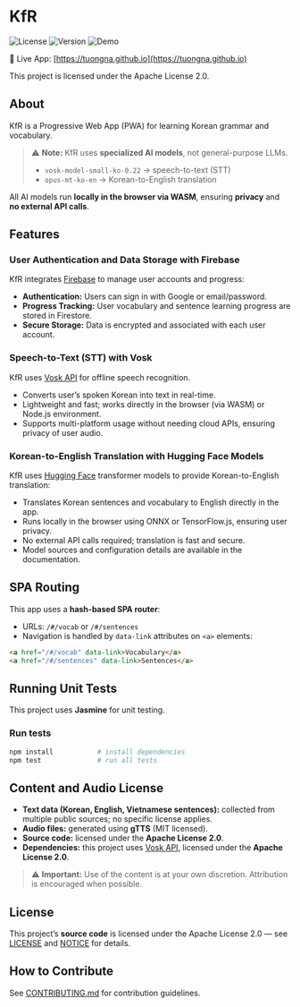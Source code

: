 # KfR

![License](https://img.shields.io/badge/license-Apache%202.0-blue.svg)
![Version](https://img.shields.io/badge/version-0.0.1-lightgrey.svg)
![Demo](https://img.shields.io/badge/demo-live-brightgreen)

🔗 Live App: [https://tuongna.github.io](https://tuongna.github.io)

This project is licensed under the Apache License 2.0.

## About

KfR is a Progressive Web App (PWA) for learning Korean grammar and vocabulary.

> ⚠ **Note:** KfR uses **specialized AI models**, not general-purpose LLMs.
>
> - `vosk-model-small-ko-0.22` → speech-to-text (STT)
> - `opus-mt-ko-en` → Korean-to-English translation

All AI models run **locally in the browser via WASM**, ensuring **privacy** and **no external API calls**.

## Features

### User Authentication and Data Storage with Firebase

KfR integrates [Firebase](https://firebase.google.com/) to manage user accounts and progress:

- **Authentication:** Users can sign in with Google or email/password.
- **Progress Tracking:** User vocabulary and sentence learning progress are stored in Firestore.
- **Secure Storage:** Data is encrypted and associated with each user account.

### Speech-to-Text (STT) with Vosk

KfR uses [Vosk API](https://github.com/alphacep/vosk-api) for offline speech recognition.

- Converts user’s spoken Korean into text in real-time.
- Lightweight and fast; works directly in the browser (via WASM) or Node.js environment.
- Supports multi-platform usage without needing cloud APIs, ensuring privacy of user audio.

### Korean-to-English Translation with Hugging Face Models

KfR uses [Hugging Face](https://huggingface.co/) transformer models to provide Korean-to-English translation:

- Translates Korean sentences and vocabulary to English directly in the app.
- Runs locally in the browser using ONNX or TensorFlow.js, ensuring user privacy.
- No external API calls required; translation is fast and secure.
- Model sources and configuration details are available in the documentation.

## SPA Routing

This app uses a **hash-based SPA router**:

- URLs: `/#/vocab` or `/#/sentences`
- Navigation is handled by `data-link` attributes on `<a>` elements:

```html
<a href="/#/vocab" data-link>Vocabulary</a>
<a href="/#/sentences" data-link>Sentences</a>
```

## Running Unit Tests

This project uses **Jasmine** for unit testing.

### Run tests

```bash
npm install           # install dependencies
npm test              # run all tests
```

## Content and Audio License

- **Text data (Korean, English, Vietnamese sentences):** collected from multiple public sources; no specific license applies.
- **Audio files:** generated using **gTTS** (MIT licensed).
- **Source code:** licensed under the **Apache License 2.0**.
- **Dependencies:** this project uses [Vosk API](https://github.com/alphacep/vosk-api), licensed under the **Apache License 2.0**.

> ⚠ **Important:** Use of the content is at your own discretion. Attribution is encouraged when possible.

## License

This project’s **source code** is licensed under the Apache License 2.0 — see [LICENSE](LICENSE) and [NOTICE](NOTICE) for details.

## How to Contribute

See [CONTRIBUTING.md](CONTRIBUTING.md) for contribution guidelines.

